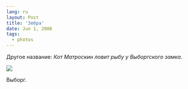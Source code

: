 ```yaml
---
lang: ru
layout: Post
title: 'Зебра'
date: Jun 1, 2006
tags:
  - photos
---
```


Другое название: *Кот Матроскин ловит рыбу у Выборгского замка*.

![](/images/blog/MG-8437.jpg)

Выборг.
